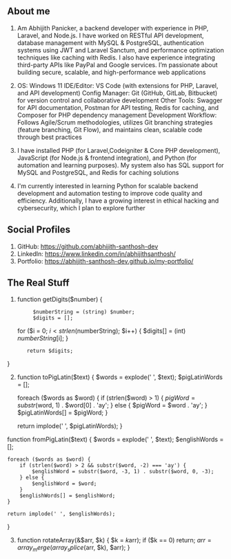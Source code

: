 ## About me

1. Am Abhijith Panicker, a backend developer with experience in PHP, Laravel, and Node.js. I have worked on RESTful API development, database management with MySQL & PostgreSQL, authentication systems using JWT and Laravel Sanctum, and performance optimization techniques like caching with Redis. I also have experience integrating third-party APIs like PayPal and Google services. I’m passionate about building secure, scalable, and high-performance web applications

2. OS: Windows 11
IDE/Editor: VS Code (with extensions for PHP, Laravel, and API development)
Config Manager: Git (GitHub, GitLab, Bitbucket) for version control and collaborative development
Other Tools: Swagger for API documentation, Postman for API testing, Redis for caching, and Composer for PHP dependency management
Development Workflow: Follows Agile/Scrum methodologies, utilizes Git branching strategies (feature branching, Git Flow), and maintains clean, scalable code through best practices

3. I have installed PHP (for Laravel,Codeigniter & Core PHP development), JavaScript (for Node.js & frontend integration), and Python (for automation and learning purposes). My system also has SQL support for MySQL and PostgreSQL, and Redis for caching solutions

4. I'm currently interested in learning Python for scalable backend development and automation testing to improve code quality and efficiency. Additionally, I have a growing interest in ethical hacking and cybersecurity, which I plan to explore further

## Social Profiles 

1. GitHub: https://github.com/abhijith-santhosh-dev
2. LinkedIn: https://www.linkedin.com/in/abhijithsanthosh/
3. Portfolio: https://abhijith-santhosh-dev.github.io/my-portfolio/

## The Real Stuff

1. function getDigits($number) {
  
            $numberString = (string) $number;
            $digits = [];

   for ($i = 0; $i < strlen($numberString); $i++) {
        $digits[] = (int) $numberString[$i];
    }
    
          return $digits;
}



 2. function toPigLatin($text) {
    $words = explode(' ', $text);
    $pigLatinWords = [];

    foreach ($words as $word) {
        if (strlen($word) > 1) {
            $pigWord = substr($word, 1) . $word[0] . 'ay';
        } else {
            $pigWord = $word . 'ay'; 
        }
        $pigLatinWords[] = $pigWord;
    }

    return implode(' ', $pigLatinWords);
}

function fromPigLatin($text) {
    $words = explode(' ', $text);
    $englishWords = [];

    foreach ($words as $word) {
        if (strlen($word) > 2 && substr($word, -2) === 'ay') {
            $englishWord = substr($word, -3, 1) . substr($word, 0, -3);
        } else {
            $englishWord = $word;
        }
        $englishWords[] = $englishWord;
    }

    return implode(' ', $englishWords);
}


3. function rotateArray(&$arr, $k) {
    $k = $k % count($arr); 
    if ($k == 0) return; 
    $arr = array_merge(array_splice($arr, $k), $arr);
}

